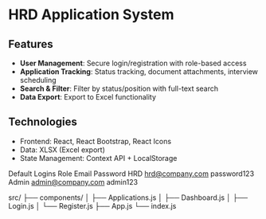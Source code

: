 # HRD Application System

## Features
- **User Management**: Secure login/registration with role-based access
- **Application Tracking**: Status tracking, document attachments, interview scheduling
- **Search & Filter**: Filter by status/position with full-text search
- **Data Export**: Export to Excel functionality

## Technologies
- Frontend: React, React Bootstrap, React Icons
- Data: XLSX (Excel export)
- State Management: Context API + LocalStorage

Default Logins
Role	Email	Password
HRD	hrd@company.com	password123
Admin	admin@company.com	admin123

src/
├── components/
│   ├── Applications.js
│   ├── Dashboard.js
│   ├── Login.js
│   └── Register.js
├── App.js
└── index.js

